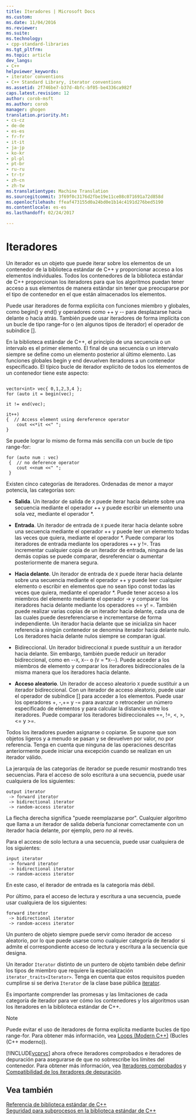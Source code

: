 ```yaml
---
title: Iteradores | Microsoft Docs
ms.custom: 
ms.date: 11/04/2016
ms.reviewer: 
ms.suite: 
ms.technology:
- cpp-standard-libraries
ms.tgt_pltfrm: 
ms.topic: article
dev_langs:
- C++
helpviewer_keywords:
- iterator conventions
- C++ Standard Library, iterator conventions
ms.assetid: 2f746be7-b37d-4bfc-bf05-be4336ca982f
caps.latest.revision: 12
author: corob-msft
ms.author: corob
manager: ghogen
translation.priority.ht:
- cs-cz
- de-de
- es-es
- fr-fr
- it-it
- ja-jp
- ko-kr
- pl-pl
- pt-br
- ru-ru
- tr-tr
- zh-cn
- zh-tw
ms.translationtype: Machine Translation
ms.sourcegitcommit: 3f69f0c3176d2fbe19e11ce08c071691a72d858d
ms.openlocfilehash: ffeaf473155d0a24bd0e1b14c4191d276bed5190
ms.contentlocale: es-es
ms.lasthandoff: 02/24/2017

---
```

# <a name="iterators"></a>Iteradores
Un iterador es un objeto que puede iterar sobre los elementos de un contenedor de la biblioteca estándar de C++ y proporcionar acceso a los elementos individuales. Todos los contenedores de la biblioteca estándar de C++ proporcionan los iteradores para que los algoritmos puedan tener acceso a sus elementos de manera estándar sin tener que preocuparse por el tipo de contenedor en el que están almacenados los elementos.  
  
 Puede usar iteradores de forma explícita con funciones miembro y globales, como begin() y end() y operadores como ++ y -- para desplazarse hacia delante o hacia atrás. También puede usar iteradores de forma implícita con un bucle de tipo range-for o (en algunos tipos de iterador) el operador de subíndice [].  
  
 En la biblioteca estándar de C++, el principio de una secuencia o un intervalo es el primer elemento. El final de una secuencia o un intervalo siempre se define como un elemento posterior al último elemento. Las funciones globales begin y end devuelven iteradores a un contenedor especificado. El típico bucle de iterador explícito de todos los elementos de un contenedor tiene este aspecto:  
  
```  
 
vector<int> vec{ 0,1,2,3,4 };  
for (auto it = begin(vec);

it != end(vec);

it++)  
{  // Access element using dereference operator
    cout <<*it <<" ";  
}  
```  
  
 Se puede lograr lo mismo de forma más sencilla con un bucle de tipo range-for:  
  
```  
for (auto num : vec)  
 {  // no deference operator
    cout <<num <<" ";  
 }  
```  
  
 Existen cinco categorías de iteradores. Ordenadas de menor a mayor potencia, las categorías son:  
  
- **Salida**. Un iterador de salida de `X` puede iterar hacia delante sobre una secuencia mediante el operador ++ y puede escribir un elemento una sola vez, mediante el operador *.  
  
- **Entrada**. Un iterador de entrada de `X` puede iterar hacia delante sobre una secuencia mediante el operador ++ y puede leer un elemento todas las veces que quiera, mediante el operador *. Puede comparar los iteradores de entrada mediante los operadores ++ y !=. Tras incrementar cualquier copia de un iterador de entrada, ninguna de las demás copias se puede comparar, desreferenciar o aumentar posteriormente de manera segura.  
  
- **Hacia delante**. Un iterador de entrada de `X` puede iterar hacia delante sobre una secuencia mediante el operador ++ y puede leer cualquier elemento o escribir en elementos que no sean tipo const todas las veces que quiera, mediante el operador *. Puede tener acceso a los miembros del elemento mediante el operador -> y comparar los iteradores hacia delante mediante los operadores == y! =. También puede realizar varias copias de un iterador hacia delante, cada una de las cuales puede desreferenciarse e incrementarse de forma independiente. Un iterador hacia delante que se inicializa sin hacer referencia a ningún contenedor se denomina iterador hacia delante nulo. Los iteradores hacia delante nulos siempre se comparan igual.  
  
-   Bidireccional. Un iterador bidireccional `X` puede sustituir a un iterador hacia delante. Sin embargo, también puede reducir un iterador bidireccional, como en --`X`, `X`-- o (`V` = *`X`--). Puede acceder a los miembros de elemento y comparar los iteradores bidireccionales de la misma manera que los iteradores hacia delante.  
  
- **Acceso aleatorio**. Un iterador de acceso aleatorio `X` puede sustituir a un iterador bidireccional. Con un iterador de acceso aleatorio, puede usar el operador de subíndice [] para acceder a los elementos. Puede usar los operadores +, -,+= y -= para avanzar o retroceder un número especificado de elementos y para calcular la distancia entre los iteradores. Puede comparar los iteradores bidireccionales ==, !=, \<, >, \<= y >=.  
  
 Todos los iteradores pueden asignarse o copiarse. Se supone que son objetos ligeros y a menudo se pasan y se devuelven por valor, no por referencia. Tenga en cuenta que ninguna de las operaciones descritas anteriormente puede iniciar una excepción cuando se realizan en un iterador válido.  
  
 La jerarquía de las categorías de iterador se puede resumir mostrando tres secuencias. Para el acceso de solo escritura a una secuencia, puede usar cualquiera de los siguientes:  
  
```  
output iterator  
 -> forward iterator  
 -> bidirectional iterator  
 -> random-access iterator  
```  
  
 La flecha derecha significa "puede reemplazarse por". Cualquier algoritmo que llama a un iterador de salida debería funcionar correctamente con un iterador hacia delante, por ejemplo, pero *no* al revés.  
  
 Para el acceso de solo lectura a una secuencia, puede usar cualquiera de los siguientes:  
  
```  
input iterator  
 -> forward iterator  
 -> bidirectional iterator  
 -> random-access iterator  
```  
  
 En este caso, el iterador de entrada es la categoría más débil.  
  
 Por último, para el acceso de lectura y escritura a una secuencia, puede usar cualquiera de los siguientes:  
  
```  
forward iterator  
 -> bidirectional iterator  
 -> random-access iterator  
```  
  
 Un puntero de objeto siempre puede servir como iterador de acceso aleatorio, por lo que puede usarse como cualquier categoría de iterador si admite el correspondiente acceso de lectura y escritura a la secuencia que designa.  
  
 Un iterador `Iterator` distinto de un puntero de objeto también debe definir los tipos de miembro que requiere la especialización `iterator_traits<Iterator>`. Tenga en cuenta que estos requisitos pueden cumplirse si se deriva `Iterator` de la clase base pública [iterator](../standard-library/iterator-struct.md).  
  
 Es importante comprender las promesas y las limitaciones de cada categoría de iterador para ver cómo los contenedores y los algoritmos usan los iteradores en la biblioteca estándar de C++.  
  
> [!NOTE]
>  Puede evitar el uso de iteradores de forma explícita mediante bucles de tipo range-for. Para obtener más información, vea [Loops (Modern C++)](http://msdn.microsoft.com/en-us/b1b2779c-750e-4576-a514-a84178eae9da) (Bucles (C++ moderno)).  
  
 [!INCLUDE[vcprvc](../build/includes/vcprvc_md.md)] ahora ofrece iteradores comprobados e iteradores de depuración para asegurarse de que no sobrescribe los límites del contenedor. Para obtener más información, vea [Iteradores comprobados](../standard-library/checked-iterators.md) y [Compatibilidad de los iteradores de depuración](../standard-library/debug-iterator-support.md).  
  
## <a name="see-also"></a>Vea también  
 [Referencia de biblioteca estándar de C++](../standard-library/cpp-standard-library-reference.md)   
 [Seguridad para subprocesos en la biblioteca estándar de C++](../standard-library/thread-safety-in-the-cpp-standard-library.md)


